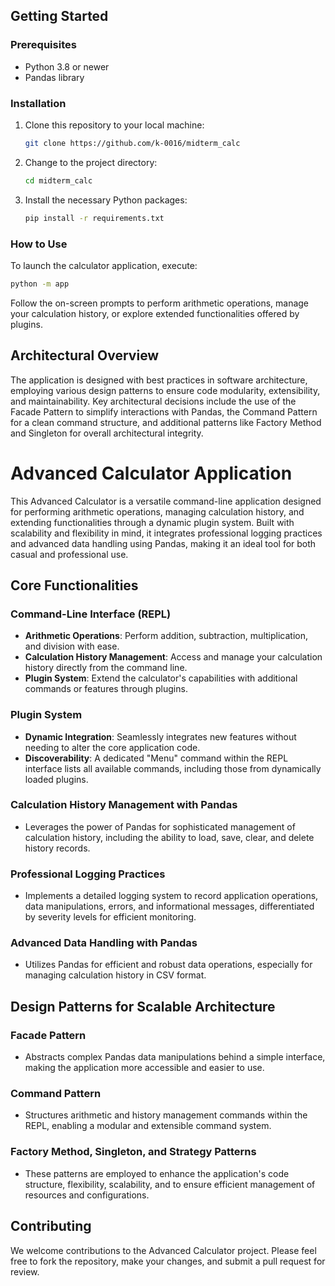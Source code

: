 ## Getting Started

### Prerequisites
- Python 3.8 or newer
- Pandas library

### Installation
1. Clone this repository to your local machine:
   ```sh
   git clone https://github.com/k-0016/midterm_calc
   ```
2. Change to the project directory:
   ```sh
   cd midterm_calc
   ```
3. Install the necessary Python packages:
   ```sh
   pip install -r requirements.txt
   ```

### How to Use
To launch the calculator application, execute:
```sh
python -m app
```
Follow the on-screen prompts to perform arithmetic operations, manage your calculation history, or explore extended functionalities offered by plugins.

## Architectural Overview

The application is designed with best practices in software architecture, employing various design patterns to ensure code modularity, extensibility, and maintainability. Key architectural decisions include the use of the Facade Pattern to simplify interactions with Pandas, the Command Pattern for a clean command structure, and additional patterns like Factory Method and Singleton for overall architectural integrity.

# Advanced Calculator Application

This Advanced Calculator is a versatile command-line application designed for performing arithmetic operations, managing calculation history, and extending functionalities through a dynamic plugin system. Built with scalability and flexibility in mind, it integrates professional logging practices and advanced data handling using Pandas, making it an ideal tool for both casual and professional use.

## Core Functionalities

### Command-Line Interface (REPL)
- **Arithmetic Operations**: Perform addition, subtraction, multiplication, and division with ease.
- **Calculation History Management**: Access and manage your calculation history directly from the command line.
- **Plugin System**: Extend the calculator's capabilities with additional commands or features through plugins.

### Plugin System
- **Dynamic Integration**: Seamlessly integrates new features without needing to alter the core application code.
- **Discoverability**: A dedicated "Menu" command within the REPL interface lists all available commands, including those from dynamically loaded plugins.

### Calculation History Management with Pandas
- Leverages the power of Pandas for sophisticated management of calculation history, including the ability to load, save, clear, and delete history records.

### Professional Logging Practices
- Implements a detailed logging system to record application operations, data manipulations, errors, and informational messages, differentiated by severity levels for efficient monitoring.

### Advanced Data Handling with Pandas
- Utilizes Pandas for efficient and robust data operations, especially for managing calculation history in CSV format.

## Design Patterns for Scalable Architecture

### Facade Pattern
- Abstracts complex Pandas data manipulations behind a simple interface, making the application more accessible and easier to use.

### Command Pattern
- Structures arithmetic and history management commands within the REPL, enabling a modular and extensible command system.

### Factory Method, Singleton, and Strategy Patterns
- These patterns are employed to enhance the application's code structure, flexibility, scalability, and to ensure efficient management of resources and configurations.

## Contributing

We welcome contributions to the Advanced Calculator project. Please feel free to fork the repository, make your changes, and submit a pull request for review.
